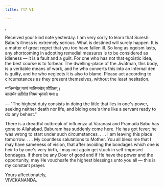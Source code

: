 ```yaml
---
title: 747 VI

---
```

  

  
,

Received your kind note yesterday. I am very sorry to learn that Suresh
Babu's illness is extremely serious. What is destined will surely
happen. It is a matter of great regret that you too have fallen ill. So
long as egoism lasts, any shortcoming in adopting remedial measures is
to be considered as idleness — it is a fault and a guilt. For one who
has not that egoistic idea, the best course is to forbear. The
dwelling-place of the Jivātman, this body, is a veritable means of work,
and he who converts this into an infernal den is guilty, and he who
neglects it is also to blame. Please act according to circumstances as
they present themselves, without the least hesitation.

नाभिनन्देत् मरणं नाभिनन्देत् जीवितम्।  
कालमेव प्रतीक्षेत नियमं भृतको यथा॥

— "The highest duty consists in doing the little that lies in one's
power, seeking neither death nor life, and biding one's time like a
servant ready to do any behest."

There is a dreadful outbreak of influenza at Varanasi and Pramada Babu
has gone to Allahabad. Baburam has suddenly come here. He has got fever;
he was wrong to start under such circumstances. . . . I am leaving this
place tomorrow. . . . My countless salutations to Mother. You all bless
me that I may have sameness of vision, that after avoiding the bondages
which one is heir to by one's very birth, I may not again get stuck in
self-imposed bondages. If there be any Doer of good and if He have the
power and the opportunity, may He vouchsafe the highest blessings unto
you all — this is my constant prayer.

Yours affectionately,  
VIVEKANANDA.